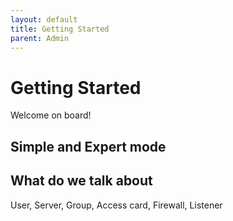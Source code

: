 ```yaml
---
layout: default
title: Getting Started
parent: Admin
---
```


# Getting Started
Welcome on board!

## Simple and Expert mode

## What do we talk about
User, Server, Group, Access card, Firewall, Listener